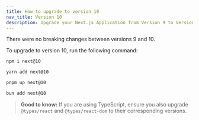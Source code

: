 ```yaml
---
title: How to upgrade to version 10
nav_title: Version 10
description: Upgrade your Next.js Application from Version 9 to Version 10.
---
```


There were no breaking changes between versions 9 and 10.

To upgrade to version 10, run the following command:

```bash filename="Terminal"
npm i next@10
```

```bash filename="Terminal"
yarn add next@10
```

```bash filename="Terminal"
pnpm up next@10
```

```bash filename="Terminal"
bun add next@10
```

> **Good to know:** If you are using TypeScript, ensure you also upgrade `@types/react` and `@types/react-dom` to their corresponding versions.